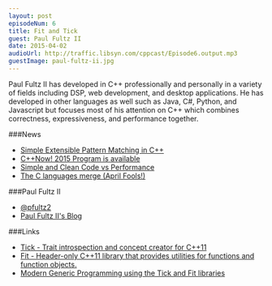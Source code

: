 ```yaml
---
layout: post
episodeNum: 6
title: Fit and Tick
guest: Paul Fultz II
date: 2015-04-02
audioUrl: http://traffic.libsyn.com/cppcast/Episode6.output.mp3
guestImage: paul-fultz-ii.jpg
---
```


Paul Fultz II has developed in C++ professionally and personally in a variety of fields including DSP, web development, and desktop applications. He has developed in other languages as well such as Java, C#, Python, and Javascript but focuses most of his attention on C++ which combines correctness, expressiveness, and performance together.

###News

 - [Simple Extensible Pattern Matching in C++](https://github.com/jbandela/simple_match)
 - [C++Now! 2015 Program is available](http://cppnow.org/2015/03/2015-program-is-online/)
 - [Simple and Clean Code vs Performance](http://arne-mertz.de/2015/03/simple-and-clean-code-vs-performance/)
 - [The C languages merge (April Fools!)](https://isocpp.org/blog/2015/04/the-c-languages-merge)
 
###Paul Fultz II

 - [@pfultz2](https://twitter.com/pfultz2)
 - [Paul Fultz II's Blog](http://www.pfultz2.com/blog/)

###Links

 - [Tick - Trait introspection and concept creator for C++11](https://github.com/pfultz2/Tick)
 - [Fit - Header-only C++11 library that provides utilities for functions and function objects.](https://github.com/pfultz2/Fit)
 - [Modern Generic Programming using the Tick and Fit libraries](http://cppnow2015.sched.org/event/06b56c1d0748bc240f83298c0688c3e5#.VR4EgO8tFsg)